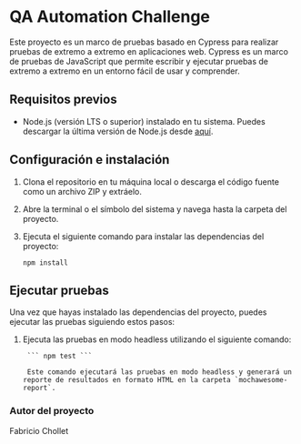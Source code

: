 # QA Automation Challenge

Este proyecto es un marco de pruebas basado en Cypress para realizar pruebas de extremo a extremo en aplicaciones web. Cypress es un marco de pruebas de JavaScript que permite escribir y ejecutar pruebas de extremo a extremo en un entorno fácil de usar y comprender.

## Requisitos previos

- Node.js (versión LTS o superior) instalado en tu sistema. Puedes descargar la última versión de Node.js desde [aquí](https://nodejs.org/).

## Configuración e instalación

1. Clona el repositorio en tu máquina local o descarga el código fuente como un archivo ZIP y extráelo.

2. Abre la terminal o el símbolo del sistema y navega hasta la carpeta del proyecto.

3. Ejecuta el siguiente comando para instalar las dependencias del proyecto:
    
    ``` npm install ```

## Ejecutar pruebas

Una vez que hayas instalado las dependencias del proyecto, puedes ejecutar las pruebas siguiendo estos pasos:

1. Ejecuta las pruebas en modo headless utilizando el siguiente comando:
        
        ``` npm test ```
        
        Este comando ejecutará las pruebas en modo headless y generará un reporte de resultados en formato HTML en la carpeta `mochawesome-report`.


### Autor del proyecto

Fabricio Chollet